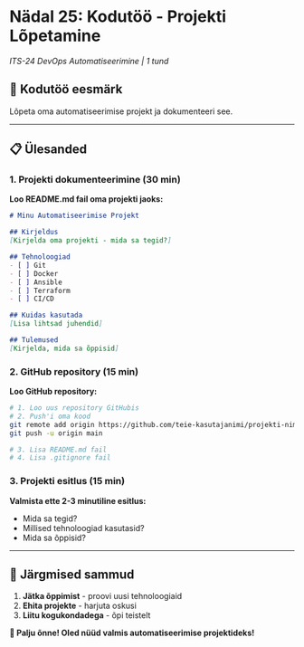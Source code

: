 # Nädal 25: Kodutöö - Projekti Lõpetamine
*ITS-24 DevOps Automatiseerimine | 1 tund*

## 🎯 **Kodutöö eesmärk**

Lõpeta oma automatiseerimise projekt ja dokumenteeri see.

---

## 📋 **Ülesanded**

### 1. Projekti dokumenteerimine (30 min)

**Loo README.md fail oma projekti jaoks:**

```markdown
# Minu Automatiseerimise Projekt

## Kirjeldus
[Kirjelda oma projekti - mida sa tegid?]

## Tehnoloogiad
- [ ] Git
- [ ] Docker
- [ ] Ansible
- [ ] Terraform
- [ ] CI/CD

## Kuidas kasutada
[Lisa lihtsad juhendid]

## Tulemused
[Kirjelda, mida sa õppisid]
```

### 2. GitHub repository (15 min)

**Loo GitHub repository:**
```bash
# 1. Loo uus repository GitHubis
# 2. Push'i oma kood
git remote add origin https://github.com/teie-kasutajanimi/projekti-nimi.git
git push -u origin main

# 3. Lisa README.md fail
# 4. Lisa .gitignore fail
```

### 3. Projekti esitlus (15 min)

**Valmista ette 2-3 minutiline esitlus:**
- Mida sa tegid?
- Millised tehnoloogiad kasutasid?
- Mida sa õppisid?

---

 

## 🚀 **Järgmised sammud**

1. **Jätka õppimist** - proovi uusi tehnoloogiaid
2. **Ehita projekte** - harjuta oskusi
3. **Liitu kogukondadega** - õpi teistelt

**🎉 Palju õnne! Oled nüüd valmis automatiseerimise projektideks!**
